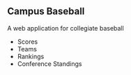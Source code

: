 ## Campus Baseball
A web application for collegiate baseball

- Scores
- Teams
- Rankings
- Conference Standings

